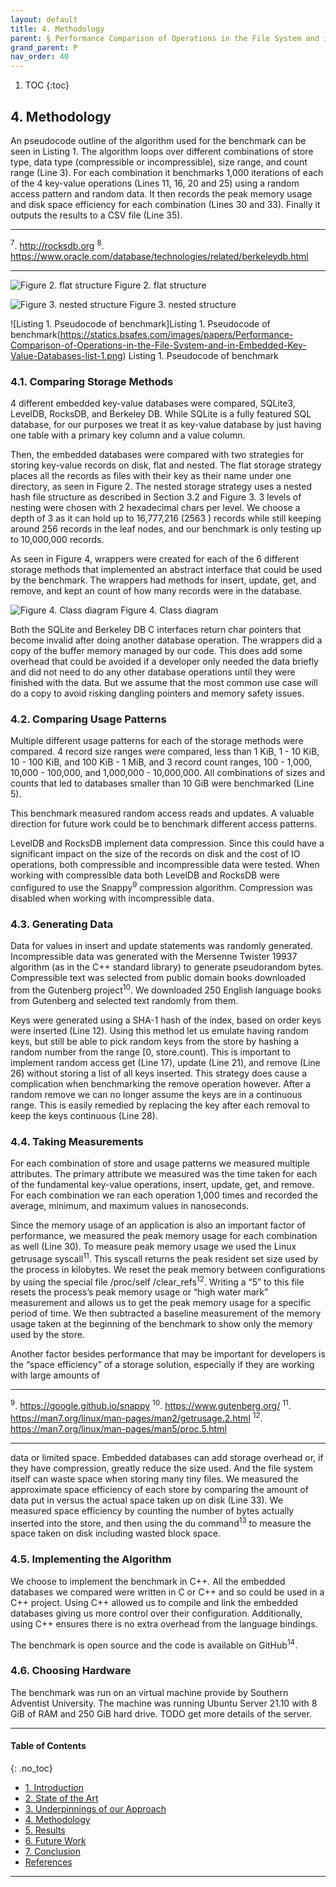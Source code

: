 ```yaml
---
layout: default
title: 4. Methodology 
parent: § Performance Comparison of Operations in the File System and in Embedded Key-Value Databases
grand_parent: P 
nav_order: 40 
---
```

<style>
.dont-break-out {
  /* These are technically the same, but use both */
  overflow-wrap: break-word;
  word-wrap: break-word;

     -ms-word-break: break-all;
  /* This is the dangerous one in WebKit, as it breaks things wherever */
  word-break: break-all;
  /* Instead use this non-standard one: */
  word-break: break-word;
}

.youtube-container {
    position: relative;
    width: 100%;
    height: 0;
    padding-bottom: 56.25%;
}
.youtube-video {
    position: absolute;
    top: 0;
    left: 0;
    width: 100%;
    height: 100%;
}

</style>

<div class="dont-break-out" markdown="1">

1. TOC
{:toc}

## 4. Methodology
An pseudocode outline of the algorithm used for the benchmark can be seen in Listing 1. The algorithm loops over different combinations of store type, data type (compressible or incompressible), size range, and count range (Line 3). For each combination it benchmarks 1,000 iterations of each of the 4 key-value operations (Lines 11, 16, 20 and 25) using a random access pattern and random data. It then records the peak memory usage and disk space efficiency for each combination (Lines 30 and 33). Finally it outputs the results to a CSV file (Line 35).

***
<sup>7</sup>. http://rocksdb.org
<sup>8</sup>. https://www.oracle.com/database/technologies/related/berkeleydb.html

***

![Figure 2. flat structure](https://statics.bsafes.com/images/papers/Performance-Comparison-of-Operations-in-the-File-System-and-in-Embedded-Key-Value-Databases-fig-2.png)
Figure 2. flat structure

![Figure 3. nested structure](https://statics.bsafes.com/images/papers/Performance-Comparison-of-Operations-in-the-File-System-and-in-Embedded-Key-Value-Databases-fig-3.png)
Figure 3. nested structure

![Listing 1. Pseudocode of benchmark]Listing 1. Pseudocode of benchmark(https://statics.bsafes.com/images/papers/Performance-Comparison-of-Operations-in-the-File-System-and-in-Embedded-Key-Value-Databases-list-1.png)
Listing 1. Pseudocode of benchmark

### 4.1. Comparing Storage Methods
4 different embedded key-value databases were compared, SQLite3, LevelDB, RocksDB, and Berkeley DB. While SQLite is a fully featured SQL database, for our purposes we treat it as key-value database by just having one table with a primary key column and a value column.

Then, the embedded databases were compared with two strategies for storing key-value records on disk, flat and nested. The flat storage strategy places all the records as files with their key as their name under one directory, as seen in Figure 2. The nested storage strategy uses a nested hash file structure as described in Section 3.2 and Figure 3. 3 levels of nesting were chosen with 2 hexadecimal chars per level. We choose a depth of 3 as it can hold up to 16,777,216 (2563 ) records while still keeping around 256 records in the leaf nodes, and our benchmark is only testing up to 10,000,000 records.

As seen in Figure 4, wrappers were created for each of the 6 different storage methods that implemented an abstract interface that could be used by the benchmark. The wrappers had methods for insert, update, get, and remove, and kept an count of how many records were in the database.

![Figure 4. Class diagram](https://statics.bsafes.com/images/papers/Performance-Comparison-of-Operations-in-the-File-System-and-in-Embedded-Key-Value-Databases-fig-4.png)
Figure 4. Class diagram

Both the SQLite and Berkeley DB C interfaces return char pointers that become invalid after doing another database operation. The wrappers did a copy of the buffer memory managed by our code. This does add some overhead that could be avoided if a developer only needed the data briefly and did not need to do any other database operations until they were finished with the data. But we assume that the most common use case will do a copy to avoid risking dangling pointers and memory safety issues.

### 4.2. Comparing Usage Patterns
Multiple different usage patterns for each of the storage methods were compared. 4 record size ranges were compared, less than 1 KiB, 1 - 10 KiB, 10 - 100 KiB, and 100 KiB - 1 MiB, and 3 record count ranges, 100 - 1,000, 10,000 - 100,000, and 1,000,000 - 10,000,000. All combinations of sizes and counts that led to databases smaller than 10 GiB were benchmarked (Line 5).

This benchmark measured random access reads and updates. A valuable direction for future work could be to benchmark different access patterns.

LevelDB and RocksDB implement data compression. Since this could have a significant impact on the size of the records on disk and the cost of IO operations, both compressible and incompressible data were tested. When working with compressible data both LevelDB and RocksDB were configured to use the Snappy<sup>9</sup> compression algorithm. Compression was disabled when working with incompressible data.

### 4.3. Generating Data
Data for values in insert and update statements was randomly generated. Incompressible data was generated with the Mersenne Twister 19937 algorithm (as in the C++ standard library) to generate pseudorandom bytes. Compressible text was selected from public domain books downloaded from the Gutenberg project<sup>10</sup>. We downloaded 250 English language books from Gutenberg and selected text randomly from them.

Keys were generated using a SHA-1 hash of the index, based on order keys were inserted (Line 12). Using this method let us emulate having random keys, but still be able to pick random keys from the store by hashing a random number from the range [0, store.count). This is important to implement random access get (Line 17), update (Line 21), and remove (Line 26) without storing a list of all keys inserted. This strategy does cause a complication when benchmarking the remove operation however. After a random remove we can no longer assume the keys are in a continuous range. This is easily remedied by replacing the key after each removal to keep the keys continuous (Line 28).

### 4.4. Taking Measurements
For each combination of store and usage patterns we measured multiple attributes. The primary attribute we measured was the time taken for each of the fundamental key-value operations, insert, update, get, and remove. For each combination we ran each operation 1,000 times and recorded the average, minimum, and maximum values in nanoseconds.

Since the memory usage of an application is also an important factor of performance, we measured the peak memory usage for each combination as well (Line 30). To measure peak memory usage we used the Linux getrusage syscall<sup>11</sup>. This syscall returns the peak resident set size used by the process in kilobytes. We reset the peak memory between configurations by using the special file /proc/self /clear_refs<sup>12</sup>. Writing a “5” to this file resets the process’s peak memory usage or “high water mark” measurement and allows us to get the peak memory usage for a specific period of time. We then subtracted a baseline measurement of the memory usage taken at the beginning of the benchmark to show only the memory used by the store.

Another factor besides performance that may be important for developers is the “space efficiency” of a storage solution, especially if they are working with large amounts of

***
<sup>9</sup>. https://google.github.io/snappy
<sup>10</sup>. https://www.gutenberg.org/
<sup>11</sup>. https://man7.org/linux/man-pages/man2/getrusage.2.html
<sup>12</sup>. https://man7.org/linux/man-pages/man5/proc.5.html
***

data or limited space. Embedded databases can add storage overhead or, if they have compression, greatly reduce the size used. And the file system itself can waste space when storing many tiny files. We measured the approximate space efficiency of each store by comparing the amount of data put in versus the actual space taken up on disk (Line 33). We measured space efficiency by counting the number of bytes actually inserted into the store, and then using the du command<sup>13</sup> to measure the space taken on disk including wasted block space.

### 4.5. Implementing the Algorithm
We choose to implement the benchmark in C++. All the embedded databases we compared were written in C or C++ and so could be used in a C++ project. Using C++ allowed us to compile and link the embedded databases giving us more control over their configuration. Additionally, using C++ ensures there is no extra overhead from the language bindings.

The benchmark is open source and the code is available on GitHub<sup>14</sup>.

### 4.6. Choosing Hardware
The benchmark was run on an virtual machine provide by Southern Adventist University. The machine was running Ubuntu Server 21.10 with 8 GiB of RAM and 250 GiB hard drive. TODO get more details of the server.

***

#### Table of Contents
{: .no_toc}

<ul><li> <a href="/docs/P/Performance-Comparison-of-Operations-in-the-File-System-and-in-Embedded-Key-Value-Databases-1/">
1. Introduction</a></li><li> <a href="/docs/P/Performance-Comparison-of-Operations-in-the-File-System-and-in-Embedded-Key-Value-Databases-2/">
2. State of the Art</a></li><li> <a href="/docs/P/Performance-Comparison-of-Operations-in-the-File-System-and-in-Embedded-Key-Value-Databases-3/">
3. Underpinnings of our Approach</a></li><li> <a href="/docs/P/Performance-Comparison-of-Operations-in-the-File-System-and-in-Embedded-Key-Value-Databases-4/">
4. Methodology</a></li><li> <a href="/docs/P/Performance-Comparison-of-Operations-in-the-File-System-and-in-Embedded-Key-Value-Databases-5/">
5. Results</a></li><li> <a href="/docs/P/Performance-Comparison-of-Operations-in-the-File-System-and-in-Embedded-Key-Value-Databases-6/">
6. Future Work</a></li><li> <a href="/docs/P/Performance-Comparison-of-Operations-in-the-File-System-and-in-Embedded-Key-Value-Databases-7/">
7. Conclusion</a></li><li> <a href="/docs/P/Performance-Comparison-of-Operations-in-the-File-System-and-in-Embedded-Key-Value-Databases-8/">
References</a></li></ul>

***

</div>
